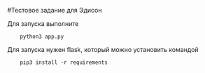 #Тестовое задание для Эдисон

Для запуска выполните
```
    python3 app.py
```

Для запуска нужен flask, который можно установить командой
```
    pip3 install -r requirements
```
